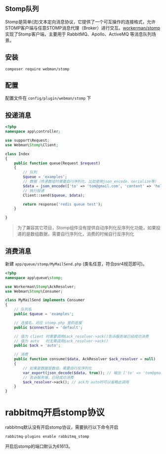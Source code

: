 ## Stomp队列

Stomp是简单(流)文本定向消息协议，它提供了一个可互操作的连接格式，允许STOMP客户端与任意STOMP消息代理（Broker）进行交互。[workerman/stomp](https://github.com/walkor/stomp)实现了Stomp客户端，主要用于 RabbitMQ、Apollo、ActiveMQ 等消息队列场景。

## 安装
`composer require webman/stomp`

## 配置
配置文件在 `config/plugin/webman/stomp` 下

## 投递消息
```php
<?php
namespace app\controller;

use support\Request;
use Webman\Stomp\Client;

class Index
{
    public function queue(Request $request)
    {
        // 队列
        $queue = 'examples';
        // 数据（传递数组时需要自行序列化，比如使用json_encode，serialize等）
        $data = json_encode(['to' => 'tom@gmail.com', 'content' => 'hello']);
        // 执行投递
        Client::send($queue, $data);

        return response('redis queue test');
    }

}
```
> 为了兼容其它项目，Stomp组件没有提供自动序列化反序列化功能，如果投递的是数组数据，需要自行序列化，消费的时候自行反序列化

## 消费消息
新建 `app/queue/stomp/MyMailSend.php` (类名任意，符合psr4规范即可)。
```php
<?php
namespace app\queue\stomp;

use Workerman\Stomp\AckResolver;
use Webman\Stomp\Consumer;

class MyMailSend implements Consumer
{
    // 队列名
    public $queue = 'examples';

    // 连接名，对应 stomp.php 里的连接`
    public $connection = 'default';

    // 值为 client 时需要调用$ack_resolver->ack()告诉服务端已经成功消费
    // 值为 auto   时无需调用$ack_resolver->ack()
    public $ack = 'auto';

    // 消费
    public function consume($data, AckResolver $ack_resolver = null)
    {
        // 如果是数据是数组，需要自行反序列化
        var_export(json_decode($data, true)); // 输出 ['to' => 'tom@gmail.com', 'content' => 'hello']
        // 告诉服务端，已经成功消费
        $ack_resolver->ack(); // ack为 auto时可以省略此调用
    }
}
```


# rabbitmq开启stomp协议
rabbitmq默认没有开启stomp协议，需要执行以下命令开启
```
rabbitmq-plugins enable rabbitmq_stomp
```
开启后stomp的端口默认为61613。
